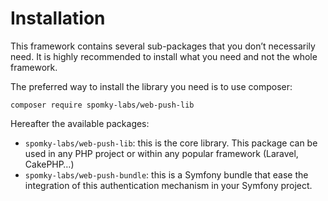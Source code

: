 # Installation

This framework contains several sub-packages that you don’t necessarily need. It is highly recommended to install what you need and not the whole framework.

The preferred way to install the library you need is to use composer:

```text
composer require spomky-labs/web-push-lib
```

Hereafter the available packages:

* `spomky-labs/web-push-lib`: this is the core library. This package can be used in any PHP project or within any popular framework \(Laravel, CakePHP…\)
* `spomky-labs/web-push-bundle`: this is a Symfony bundle that ease the integration of this authentication mechanism in your Symfony project.

